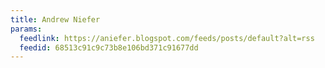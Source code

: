 ```yaml
---
title: Andrew Niefer
params:
  feedlink: https://aniefer.blogspot.com/feeds/posts/default?alt=rss
  feedid: 68513c91c9c73b8e106bd371c91677dd
---
```

